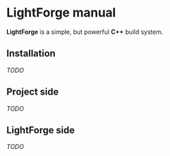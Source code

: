 # LightForge manual

**LightForge** is a simple, but powerful **C++** build system.

## Installation

*TODO*

## Project side

*TODO*

## LightForge side

*TODO*


